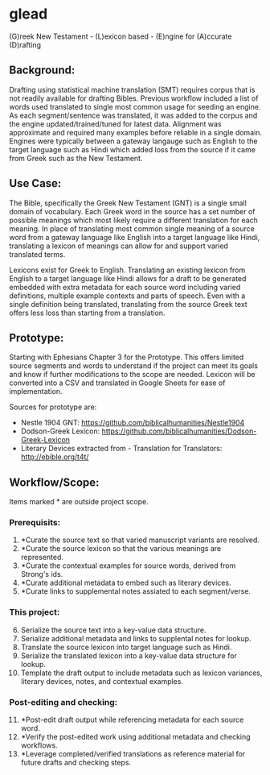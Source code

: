 # glead
(G)reek New Testament - (L)exicon based - (E)ngine for (A)ccurate (D)rafting

## Background:
Drafting using statistical machine translation (SMT) requires corpus that is not readily available for drafting Bibles. Previous workflow included a list of words used translated to single most common usage for seeding an engine. As each segment/sentence was translated, it was added to the corpus and the engine updated/trained/tuned for latest data. Alignment was approximate and required many examples before reliable in a single domain. Engines were typically between a gateway langauge such as English to the target language such as Hindi which added loss from the source if it came from Greek such as the New Testament.

## Use Case:
The Bible, specifically the Greek New Testament (GNT) is a single small domain of vocabulary. Each Greek word in the source has a set number of possible meanings which most likely require a different translation for each meaning. In place of translating most common single meaning of a source word from a gateway language like English into a target language like Hindi, translating a lexicon of meanings can allow for and support varied translated terms. 

Lexicons exist for Greek to English. Translating an existing lexicon from English to a target language like Hindi allows for a draft to be generated embedded with extra metadata for each source word including varied definitions, multiple example contexts and parts of speech. Even with a single definition being translated, translating from the source Greek text offers less loss than starting from a translation.

## Prototype:
Starting with Ephesians Chapter 3 for the Prototype. This offers limited source segments and words to understand if the project can meet its goals and know if further modifications to the scope are needed. Lexicon will be converted into a CSV and translated in Google Sheets for ease of implementation.

Sources for prototype are:

+ Nestle 1904 GNT: https://github.com/biblicalhumanities/Nestle1904
+ Dodson-Greek Lexicon: https://github.com/biblicalhumanities/Dodson-Greek-Lexicon
+ Literary Devices extracted from - Translation for Translators: http://ebible.org/t4t/

## Workflow/Scope:
Items marked * are outside project scope.

### Prerequisits:

1. *Curate the source text so that varied manuscript variants are resolved.
2. *Curate the source lexicon so that the various meanings are represented.
3. *Curate the contextual examples for source words, derived from Strong's ids.
4. *Curate additional metadata to embed such as literary devices.
5. *Curate links to supplemental notes assiated to each segment/verse.

### This project:

6. Serialize the source text into a key-value data structure.
7. Serialize additional metadata and links to supplental notes for lookup.
8. Translate the source lexicon into target language such as Hindi.
9. Serialize the translated lexicon into a key-value data structure for lookup.
10. Template the draft output to include metadata such as lexicon variances, literary devices, notes, and contextual examples.

### Post-editing and checking:

11. *Post-edit draft output while referencing metadata for each source word.
12. *Verify the post-edited work using additional metadata and checking workflows.
13. *Leverage completed/verified translations as reference material for future drafts and checking steps.
